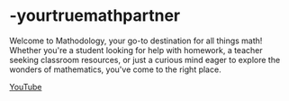 # -yourtruemathpartner
Welcome to Mathodology, your go-to destination for all things math! Whether you're a student looking for help with homework, a teacher seeking classroom resources, or just a curious mind eager to explore the wonders of mathematics, you've come to the right place. 
<link rel="icon" href="favicon.ico" type="image/x-icon">
<a href="https://youtube.com/yourchannel" target="_blank">YouTube</a>
